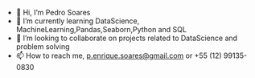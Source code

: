 - 👋 Hi, I’m Pedro Soares
- 🌱 I’m currently learning DataScience, MachineLearning,Pandas,Seaborn,Python and SQL
- 💞️ I’m looking to collaborate on projects related to DataScience and problem solving
- 📫 How to reach me, p.enrique.soares@gmail.com or +55 (12) 99135-0830

<!---
pedroesoares/pedroesoares is a ✨ special ✨ repository because its `README.md` (this file) appears on your GitHub profile.
You can click the Preview link to take a look at your changes.
--->
